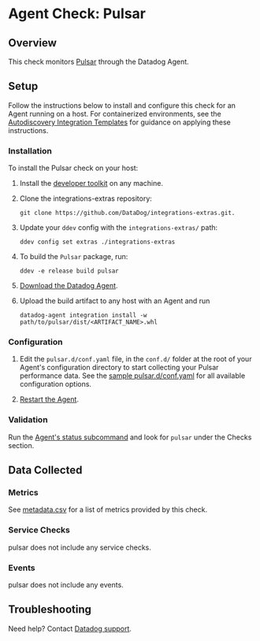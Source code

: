 # Agent Check: Pulsar

## Overview

This check monitors [Pulsar][1] through the Datadog Agent.

## Setup

Follow the instructions below to install and configure this check for an Agent running on a host. For containerized environments, see the [Autodiscovery Integration Templates][2] for guidance on applying these instructions.

### Installation

To install the Pulsar check on your host:

1. Install the [developer toolkit](https://docs.datadoghq.com/developers/integrations/new_check_howto/#developer-toolkit) on any machine.
2. Clone the integrations-extras repository:

   ```shell
   git clone https://github.com/DataDog/integrations-extras.git.
   ```

3. Update your `ddev` config with the `integrations-extras/` path:

   ```shell
   ddev config set extras ./integrations-extras
   ```

4. To build the `Pulsar` package, run:

   ```shell
   ddev -e release build pulsar
   ```
5. [Download the Datadog Agent](https://app.datadoghq.com/account/settings#agent).
6. Upload the build artifact to any host with an Agent and run
   ```shell
   datadog-agent integration install -w path/to/pulsar/dist/<ARTIFACT_NAME>.whl
   ```

### Configuration

1. Edit the `pulsar.d/conf.yaml` file, in the `conf.d/` folder at the root of your Agent's configuration directory to start collecting your Pulsar performance data. See the [sample pulsar.d/conf.yaml][3] for all available configuration options.

2. [Restart the Agent][4].

### Validation

Run the [Agent's status subcommand][5] and look for `pulsar` under the Checks section.

## Data Collected

### Metrics

See [metadata.csv][6] for a list of metrics provided by this check.

### Service Checks

pulsar does not include any service checks.

### Events

pulsar does not include any events.

## Troubleshooting

Need help? Contact [Datadog support][7].

[1]: https://pulsar.apache.org/
[2]: https://docs.datadoghq.com/agent/kubernetes/integrations/
[3]: https://github.com/DataDog/integrations-extras/blob/master/pulsar/datadog_checks/pulsar/data/conf.yaml.example
[4]: https://docs.datadoghq.com/agent/guide/agent-commands/#start-stop-and-restart-the-agent
[5]: https://docs.datadoghq.com/agent/guide/agent-commands/#agent-status-and-information
[6]: https://github.com/DataDog/integrations-extras/blob/master/pulsar/metadata.csv
[7]: https://docs.datadoghq.com/help/
